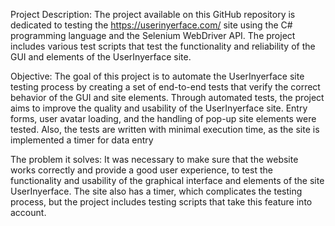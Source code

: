 Project Description:
The project available on this GitHub repository is dedicated to testing the https://userinyerface.com/ site using the C# programming language and the Selenium WebDriver API. The project includes various test scripts that test the functionality and reliability of the GUI and elements of the UserInyerface site. 

Objective:
The goal of this project is to automate the UserInyerface site testing process by creating a set of end-to-end tests that verify the correct behavior of the GUI and site elements. Through automated tests, the project aims to improve the quality and usability of the UserInyerface site. Entry forms, user avatar loading, and the handling of pop-up site elements were tested. Also, the tests are written with minimal execution time, as the site is implemented a timer for data entry

The problem it solves:
It was necessary to make sure that the website works correctly and provide a good user experience, to test the functionality and usability of the graphical interface and elements of the site UserInyerface.
The site also has a timer, which complicates the testing process, but the project includes testing scripts that take this feature into account.

